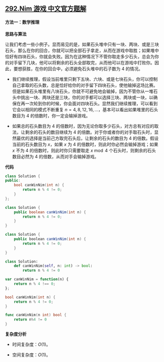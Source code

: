 ## [292.Nim 游戏 中文官方题解](https://leetcode.cn/problems/nim-game/solutions/100000/nim-you-xi-by-leetcode-solution-95g8)
#### 方法一：数学推理

**思路与算法**

让我们考虑一些小例子。显而易见的是，如果石头堆中只有一块、两块、或是三块石头，那么在你的回合，你就可以把全部石子拿走，从而在游戏中取胜；如果堆中恰好有四块石头，你就会失败。因为在这种情况下不管你取走多少石头，总会为你的对手留下几块，他可以将剩余的石头全部取完，从而他可以在游戏中打败你。因此，要想获胜，在你的回合中，必须避免石头堆中的石子数为 $4$ 的情况。

+ 我们继续推理，假设当前堆里只剩下五块、六块、或是七块石头，你可以控制自己拿取的石头数，总是恰好给你的对手留下四块石头，使他输掉这场比赛。但是如果石头堆里有八块石头，你就不可避免地会输掉，因为不管你从一堆石头中挑出一块、两块还是三块，你的对手都可以选择三块、两块或一块，以确保在再一次轮到你的时候，你会面对四块石头。显然我们继续推理，可以看到它会以相同的模式不断重复 $n = 4, 8, 12, 16, \ldots$，基本可以看出如果堆里的石头数目为 $4$ 的倍数时，你一定会输掉游戏。

+ 如果总的石头数目为 $4$ 的倍数时，因为无论你取多少石头，对方总有对应的取法，让剩余的石头的数目继续为 $4$ 的倍数。对于你或者你的对手取石头时，显然最优的选择是当前己方取完石头后，让剩余的石头的数目为 $4$ 的倍数。假设当前的石头数目为 $x$，如果 $x$ 为 $4$ 的倍数时，则此时你必然会输掉游戏；如果 $x$ 不为 $4$ 的倍数时，则此时你只需要取走 $x \bmod 4$ 个石头时，则剩余的石头数目必然为 $4$ 的倍数，从而对手会输掉游戏。

**代码**

```C++ [sol1-C++]
class Solution {
public:
    bool canWinNim(int n) {
        return n % 4 != 0;
    }
};
```

```Java [sol1-Java]
class Solution {
    public boolean canWinNim(int n) {
        return n % 4 != 0;
    }
}
```

```C# [sol1-C#]
class Solution {
    public boolean canWinNim(int n) {
        return n % 4 != 0;
    }
}
```

```Python [sol1-Python3]
class Solution:
    def canWinNim(self, n: int) -> bool:
        return n % 4 != 0
```

```JavaScript [sol1-JavaScript]
var canWinNim = function(n) {
    return n % 4 !== 0;
};
```

```C [sol1-C]
bool canWinNim(int n) {
    return n % 4 != 0;
}
```

```go [sol1-Golang]
func canWinNim(n int) bool {
    return n%4 != 0
}
```

**复杂度分析**

- 时间复杂度：$O(1)$。

- 空间复杂度：$O(1)$。